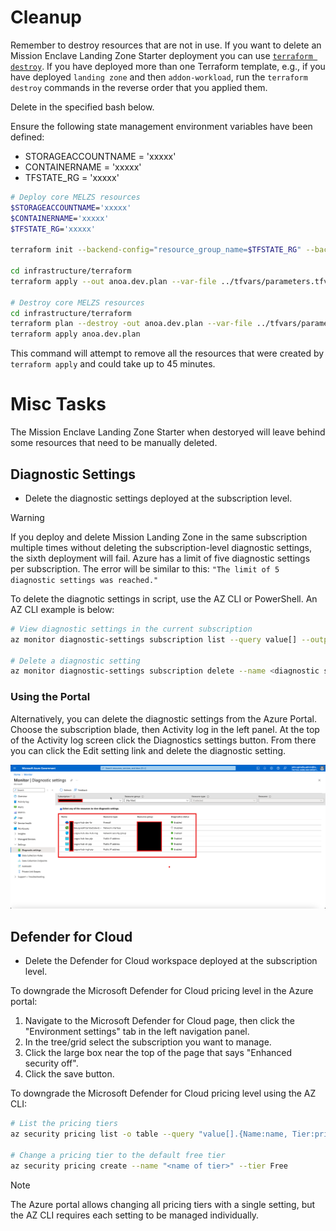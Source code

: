 # Cleanup

Remember to destroy resources that are not in use. If you want to delete an Mission Enclave Landing Zone Starter deployment you can use [`terraform destroy`](https://www.terraform.io/docs/cli/commands/destroy.html). If you have deployed more than one Terraform template, e.g., if you have deployed `landing zone` and then `addon-workload`, run the `terraform destroy` commands in the reverse order that you applied them.

Delete in the specified bash below.

Ensure the following state management environment variables have been defined:

- STORAGEACCOUNTNAME = 'xxxxx'
- CONTAINERNAME      = 'xxxxx'
- TFSTATE_RG         = 'xxxxx'

```bash
# Deploy core MELZS resources
$STORAGEACCOUNTNAME='xxxxx'
$CONTAINERNAME='xxxxx'
$TFSTATE_RG='xxxxx'

terraform init --backend-config="resource_group_name=$TFSTATE_RG" --backend-config="storage_account_name=$STORAGEACCOUNTNAME" --backend-config="container_name=$CONTAINERNAME"

cd infrastructure/terraform
terraform apply --out anoa.dev.plan --var-file ../tfvars/parameters.tfvars --var "subscription_id_hub=<<subscription_id>>" --var "vm_admin_password=<<password>>"

# Destroy core MELZS resources
cd infrastructure/terraform
terraform plan --destroy -out anoa.dev.plan --var-file ../tfvars/parameters.tfvars -var "subscription_id_hub=<<subscription_id>>" --var "vm_admin_password=<<password>>"
terraform apply anoa.dev.plan
```

This command will attempt to remove all the resources that were created by `terraform apply` and could take up to 45 minutes.

# Misc Tasks

The Mission Enclave Landing Zone Starter when destoryed will leave behind some resources that need to be manually deleted.

## Diagnostic Settings

- Delete the diagnostic settings deployed at the subscription level.

> [!WARNING]
> If you deploy and delete Mission Landing Zone in the same subscription multiple times without deleting the subscription-level diagnostic settings, the sixth deployment will fail. Azure has a limit of five diagnostic settings per subscription. The error will be similar to this: `"The limit of 5 diagnostic settings was reached."`

To delete the diagnotic settings in script, use the AZ CLI or PowerShell. An AZ CLI example is below:

```BASH
# View diagnostic settings in the current subscription
az monitor diagnostic-settings subscription list --query value[] --output table

# Delete a diagnostic setting
az monitor diagnostic-settings subscription delete --name <diagnostic setting name>
```

### Using the Portal

Alternatively, you can delete the diagnostic settings from the Azure Portal. Choose the subscription blade, then Activity log in the left panel. At the top of the Activity log screen click the Diagnostics settings button. From there you can click the Edit setting link and delete the diagnostic setting.

![Diagnostic settings from the Azure Portal](../../img/diagnostic_settings_Azure_Portal.png)

## Defender for Cloud

- Delete the Defender for Cloud workspace deployed at the subscription level.

To downgrade the Microsoft Defender for Cloud pricing level in the Azure portal:

1. Navigate to the Microsoft Defender for Cloud page, then click the "Environment settings" tab in the left navigation panel.
1. In the tree/grid select the subscription you want to manage.
1. Click the large box near the top of the page that says "Enhanced security off".
1. Click the save button.

To downgrade the Microsoft Defender for Cloud pricing level using the AZ CLI:

```BASH
# List the pricing tiers
az security pricing list -o table --query "value[].{Name:name, Tier:pricingTier}"

# Change a pricing tier to the default free tier
az security pricing create --name "<name of tier>" --tier Free
```

> [!NOTE]
> The Azure portal allows changing all pricing tiers with a single setting, but the AZ CLI requires each setting to be managed individually.
